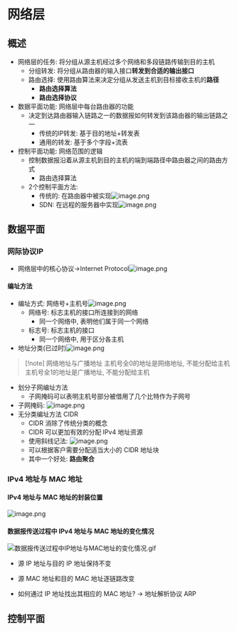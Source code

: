 # 网络层
## 概述
- 网络层的任务: 将分组从源主机经过多个网络和多段链路传输到目的主机
	- 分组转发: 将分组从路由器的输入接口**转发到合适的输出接口**
	- 路由选择: 使用路由算法来决定分组从发送主机到目标接收主机的**路径**
		- **路由选择算法**
		- **路由选择协议**
- 数据平面功能: 网络层中每台路由器的功能
	- 决定到达路由器输入链路之一的数据报如何转发到该路由器的输出链路之一
		- 传统的IP转发: 基于目的地址+转发表
		- 通用的转发: 基于多个字段+流表
- 控制平面功能: 网络范围的逻辑
	- 控制数据报沿着从源主机到目的主机的端到端路径中路由器之间的路由方式
		- 路由选择算法
	- 2个控制平面方法: 
		- 传统的: 在路由器中被实现![image.png](https://jiunian-pic-1310185536.cos.ap-nanjing.myqcloud.com/picgo%2F20231113143432.png)
		- SDN: 在远程的服务器中实现![image.png](https://jiunian-pic-1310185536.cos.ap-nanjing.myqcloud.com/picgo%2F20231113143446.png)

## 数据平面
### 网际协议IP
- 网络层中的核心协议->Internet Protocol![image.png](https://jiunian-pic-1310185536.cos.ap-nanjing.myqcloud.com/picgo%2F20231113143843.png)
#### 编址方法
- 编址方式: 网络号+主机号![image.png](https://jiunian-pic-1310185536.cos.ap-nanjing.myqcloud.com/picgo%2F20231113144410.png)
	- 网络号: 标志主机的接口所连接到的网络
		- 同一个网络中, 表明他们属于同一个网络
	- 标志号: 标志主机的接口
		- 同一个网络中, 用于区分各主机
- 地址分类(已过时)![image.png](https://jiunian-pic-1310185536.cos.ap-nanjing.myqcloud.com/picgo%2F20231113144615.png)
> [!note] 网络地址与广播地址
> 主机号全0的地址是网络地址, 不能分配给主机
> 主机号全1的地址是广播地址, 不能分配给主机
- 划分子网编址方法
	- 子网掩码可以表明主机号部分被借用了几个比特作为子网号
- 子网掩码: ![image.png](https://jiunian-pic-1310185536.cos.ap-nanjing.myqcloud.com/picgo%2F20231126101741.png)
- 无分类编址方法 CIDR
	- CIDR 消除了传统分类的概念
	- CIDR 可以更加有效的分配 IPv4 地址资源
	- 使用斜线记法: ![image.png](https://jiunian-pic-1310185536.cos.ap-nanjing.myqcloud.com/picgo%2F20231127140952.png)
	- 可以根据客户需要分配适当大小的 CIDR 地址块
	- 其中一个好处: **路由聚合**

### IPv4 地址与 MAC 地址
#### IPv4 地址与 MAC 地址的封装位置
![image.png](https://jiunian-pic-1310185536.cos.ap-nanjing.myqcloud.com/picgo%2F20231127144026.png)

#### 数据报传送过程中 IPv4 地址与 MAC 地址的变化情况
![数据报传送过程中IP地址与MAC地址的变化情况.gif](https://jiunian-pic-1310185536.cos.ap-nanjing.myqcloud.com/picgo%2F%E6%95%B0%E6%8D%AE%E6%8A%A5%E4%BC%A0%E9%80%81%E8%BF%87%E7%A8%8B%E4%B8%ADIP%E5%9C%B0%E5%9D%80%E4%B8%8EMAC%E5%9C%B0%E5%9D%80%E7%9A%84%E5%8F%98%E5%8C%96%E6%83%85%E5%86%B5.gif)
- 源 IP 地址与目的 IP 地址保持不变
- 源 MAC 地址和目的 MAC 地址逐链路改变

- 如何通过 IP 地址找出其相应的 MAC 地址? -> 地址解析协议 ARP
## 控制平面
